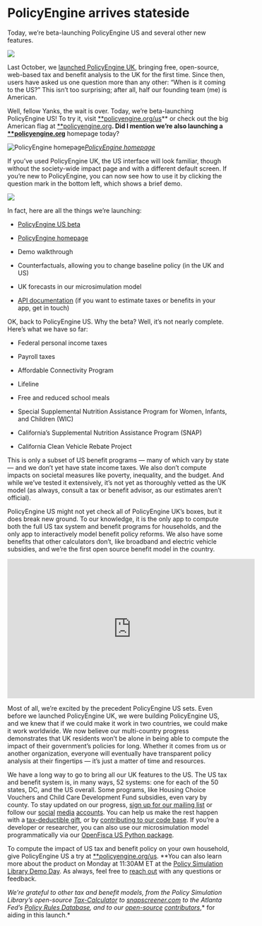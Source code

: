 
# PolicyEngine arrives stateside

Today, we’re beta-launching PolicyEngine US and several other new features.

![](https://cdn-images-1.medium.com/max/3840/0*h_n21_ZMZ2S66FDL.png)

Last October, we [launched PolicyEngine UK](https://blog.policyengine.org/make-everyone-a-policymaker-dc7b00bdb143), bringing free, open-source, web-based tax and benefit analysis to the UK for the first time. Since then, users have asked us one question more than any other: “When is it coming to the US?” This isn’t too surprising; after all, half our founding team (me) is American.

Well, fellow Yanks, the wait is over. Today, we’re beta-launching PolicyEngine US! To try it, visit [**policyengine.org/us](http://policyengine.org/us)** or check out the big American flag at [**policyengine.org](https://policyengine.org/)**. Did I mention we’re also launching a [**policyengine.org](https://policyengine.org)** homepage today?

![[PolicyEngine homepage](http://policyengine.org)](https://cdn-images-1.medium.com/max/7636/1*VWLFVXNrF1Gss2euuXE7tA.png)*[PolicyEngine homepage](http://policyengine.org)*

If you’ve used PolicyEngine UK, the US interface will look familiar, though without the society-wide impact page and with a different default screen. If you’re new to PolicyEngine, you can now see how to use it by clicking the question mark in the bottom left, which shows a brief demo.

![](https://cdn-images-1.medium.com/max/7636/1*S5B_j1lpVm6TuPnbZCzfYQ.png)

In fact, here are all the things we’re launching:

* [PolicyEngine US beta](https://policyengine.org/us)

* [PolicyEngine homepage](https://policyengine.org)

* Demo walkthrough

* Counterfactuals, allowing you to change baseline policy (in the UK and US)

* UK forecasts in our microsimulation model

* [API documentation](https://docs.google.com/document/d/1y-kRDOssYyRwEVTsntqGxoBtvFS4HKMQD-U0Ga9YzJE/) (if you want to estimate taxes or benefits in your app, get in touch)

OK, back to PolicyEngine US. Why the beta? Well, it’s not nearly complete. Here’s what we have so far:

* Federal personal income taxes

* Payroll taxes

* Affordable Connectivity Program

* Lifeline

* Free and reduced school meals

* Special Supplemental Nutrition Assistance Program for Women, Infants, and Children (WIC)

* California’s Supplemental Nutrition Assistance Program (SNAP)

* California Clean Vehicle Rebate Project

This is only a subset of US benefit programs — many of which vary by state — and we don’t yet have state income taxes. We also don’t compute impacts on societal measures like poverty, inequality, and the budget. And while we’ve tested it extensively, it’s not yet as thoroughly vetted as the UK model (as always, consult a tax or benefit advisor, as our estimates aren’t official).

PolicyEngine US might not yet check all of PolicyEngine UK’s boxes, but it does break new ground. To our knowledge, it is the only app to compute both the full US tax system and benefit programs for households, and the only app to interactively model benefit policy reforms. We also have some benefits that other calculators don’t, like broadband and electric vehicle subsidies, and we’re the first open source benefit model in the country.

<center><iframe width="560" height="315" src="https://www.youtube.com/embed/GUX665_cgbQ" frameborder="0" allowfullscreen></iframe></center>

Most of all, we’re excited by the precedent PolicyEngine US sets. Even before we launched PolicyEngine UK, we were building PolicyEngine US, and we knew that if we could make it work in two countries, we could make it work worldwide. We now believe our multi-country progress demonstrates that UK residents won’t be alone in being able to compute the impact of their government’s policies for long. Whether it comes from us or another organization, everyone will eventually have transparent policy analysis at their fingertips — it’s just a matter of time and resources.

We have a long way to go to bring all our UK features to the US. The US tax and benefit system is, in many ways, 52 systems: one for each of the 50 states, DC, and the US overall. Some programs, like Housing Choice Vouchers and Child Care Development Fund subsidies, even vary by county. To stay updated on our progress, [sign up for our mailing list](https://mailchi.mp/7b89fef927ca/general) or follow our [social](http://twitter.com/thepolicyengine) [media](http://facebook.com/thepolicyengine) [accounts](https://linkedin.com/company/thepolicyengine). You can help us make the rest happen with a [tax-deductible gift](https://opencollective.com/psl), or by [contributing to our code base](http://github.com/policyengine). If you’re a developer or researcher, you can also use our microsimulation model programmatically via our [OpenFisca US Python package](http://openfisca.us).

To compute the impact of US tax and benefit policy on your own household, give PolicyEngine US a try at [**policyengine.org/us](https://policyengine.org/us). **You can also learn more about the product on Monday at 11:30AM ET at the [Policy Simulation Library Demo Day](http://pslmodels.org/events.html). As always, feel free to [reach out](http://contact@policyengine.org) with any questions or feedback.

*We’re grateful to other tax and benefit models, from the Policy Simulation Library’s open-source [Tax-Calculator](http://taxcalc.pslmodels.org) to [snapscreener.com](https://www.snapscreener.com/) to the Atlanta Fed’s [Policy Rules Database](https://www.atlantafed.org/economic-mobility-and-resilience/advancing-careers-for-low-income-families/policy-rules-database), and to our [open-source](https://github.com/PolicyEngine/openfisca-us/graphs/contributors) [contributors](https://github.com/PolicyEngine/policyengine/graphs/contributors)*,* for aiding in this launch.*
